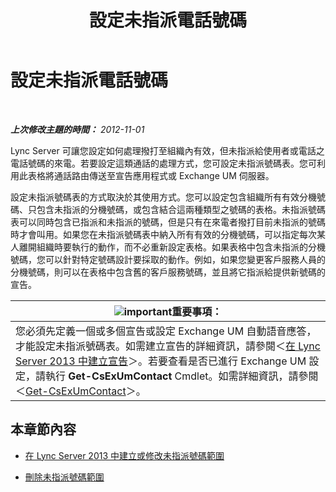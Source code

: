 ﻿---
title: 設定未指派電話號碼
TOCTitle: 設定未指派電話號碼
ms:assetid: a0650659-dce7-455f-8977-02454bbfa400
ms:mtpsurl: https://technet.microsoft.com/zh-tw/library/Gg182559(v=OCS.15)
ms:contentKeyID: 49291856
ms.date: 08/10/2015
mtps_version: v=OCS.15
ms.translationtype: HT
---

# 設定未指派電話號碼

 

_**上次修改主題的時間：** 2012-11-01_

Lync Server 可讓您設定如何處理撥打至組織內有效，但未指派給使用者或電話之電話號碼的來電。若要設定這類通話的處理方式，您可設定未指派號碼表。您可利用此表格將通話路由傳送至宣告應用程式或 Exchange UM 伺服器。

設定未指派號碼表的方式取決於其使用方式。您可以設定包含組織所有有效分機號碼、只包含未指派的分機號碼，或包含結合這兩種類型之號碼的表格。未指派號碼表可以同時包含已指派和未指派的號碼，但是只有在來電者撥打目前未指派的號碼時才會叫用。如果您在未指派號碼表中納入所有有效的分機號碼，可以指定每次某人離開組織時要執行的動作，而不必重新設定表格。如果表格中包含未指派的分機號碼，您可以針對特定號碼設計要採取的動作。例如，如果您變更客戶服務人員的分機號碼，則可以在表格中包含舊的客戶服務號碼，並且將它指派給提供新號碼的宣告。

<table>
<thead>
<tr class="header">
<th><img src="images/Gg412908.important(OCS.15).gif" title="important" alt="important" />重要事項：</th>
</tr>
</thead>
<tbody>
<tr class="odd">
<td>您必須先定義一個或多個宣告或設定 Exchange UM 自動語音應答，才能設定未指派號碼表。如需建立宣告的詳細資訊，請參閱＜<a href="lync-server-2013-create-an-announcement.md">在 Lync Server 2013 中建立宣告</a>＞。若要查看是否已進行 Exchange UM 設定，請執行 <strong>Get-CsExUmContact</strong> Cmdlet。如需詳細資訊，請參閱＜<a href="https://docs.microsoft.com/en-us/powershell/module/skype/Get-CsExUmContact">Get-CsExUmContact</a>＞。</td>
</tr>
</tbody>
</table>


## 本章節內容

  - [在 Lync Server 2013 中建立或修改未指派號碼範圍](lync-server-2013-create-or-modify-an-unassigned-number-range.md)

  - [刪除未指派號碼範圍](lync-server-2013-delete-an-unassigned-number-range.md)

